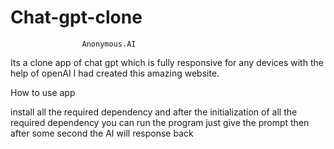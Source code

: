 # Chat-gpt-clone 
                    Anonymous.AI
                   
Its a clone app of chat gpt which is fully responsive for any devices with the help of openAI I had created this amazing website.

How to use app

install all the required dependency and after the initialization of all the required dependency you  can run the program just give the prompt then after 
some second the AI will response back
